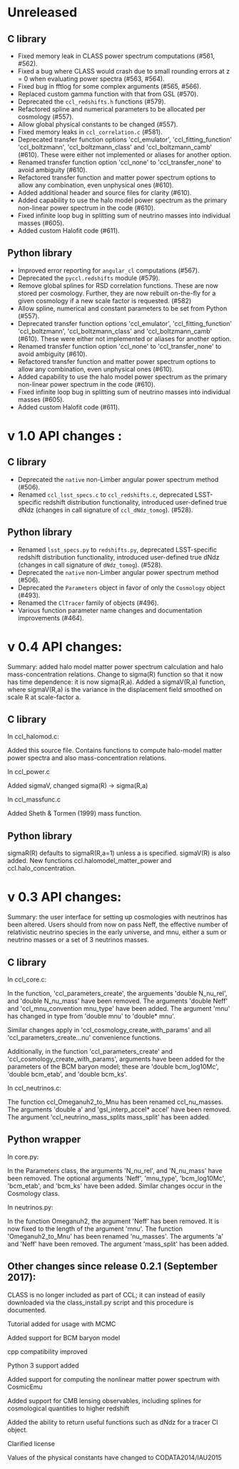 # Unreleased

## C library
- Fixed memory leak in CLASS power spectrum computations (#561, #562).
- Fixed a bug where CLASS would crash due to small rounding errors at z = 0
  when evaluating power spectra (#563, #564).
- Fixed bug in fftlog for some complex arguments (#565, #566).
- Replaced custom gamma function with that from GSL (#570).
- Deprecated the `ccl_redshifts.h` functions (#579).
- Refactored spline and numerical parameters to be allocated per cosmology (#557).
- Allow global physical constants to be changed (#557).
- Fixed memory leaks in `ccl_correlation.c` (#581).
- Deprecated transfer function options 'ccl_emulator', 'ccl_fitting_function'
  'ccl_boltzmann', 'ccl_boltzmann_class' and 'ccl_boltzmann_camb' (#610). These
  were either not implemented or aliases for another option.
- Renamed transfer function option 'ccl_none' to 'ccl_transfer_none' to avoid
  ambiguity (#610).
- Refactored transfer function and matter power spectrum options to allow
  any combination, even unphysical ones (#610).
- Added additional header and source files for clarity (#610).
- Added capability to use the halo model power spectrum as the primary
  non-linear power spectrum in the code (#610).
- Fixed infinite loop bug in splitting sum of neutrino masses into individual masses (#605).
- Added custom Halofit code (#611).

## Python library
- Improved error reporting for `angular_cl` computations (#567).
- Deprecated the `pyccl.redshifts` module (#579).
- Remove global splines for RSD correlation functions. These are now stored
  per cosmology. Further, they are now rebuilt on-the-fly for a given
  cosmology if a new scale factor is requested. (#582)
- Allow spline, numerical and constant parameters to be set from Python (#557).
- Deprecated transfer function options 'ccl_emulator', 'ccl_fitting_function'
  'ccl_boltzmann', 'ccl_boltzmann_class' and 'ccl_boltzmann_camb' (#610). These
  were either not implemented or aliases for another option.
- Renamed transfer function option 'ccl_none' to 'ccl_transfer_none' to avoid
  ambiguity (#610).
- Refactored transfer function and matter power spectrum options to allow
  any combination, even unphysical ones (#610).
- Added capability to use the halo model power spectrum as the primary
  non-linear power spectrum in the code (#610).
- Fixed infinite loop bug in splitting sum of neutrino masses into individual masses (#605).
- Added custom Halofit code (#611).

# v 1.0 API changes :

## C library
- Deprecated the `native` non-Limber angular power spectrum method (#506).
- Renamed `ccl_lsst_specs.c` to `ccl_redshifts.c`, deprecated LSST-specific redshift distribution functionality, introduced user-defined true dNdz (changes in call signature of `ccl_dNdz_tomog`). (#528).

## Python library
- Renamed `lsst_specs.py` to `redshifts.py`, deprecated LSST-specific redshift distribution functionality, introduced user-defined true dNdz (changes in call signature of `dNdz_tomog`). (#528).
- Deprecated the `native` non-Limber angular power spectrum method (#506).
- Deprecated the `Parameters` object in favor of only the `Cosmology` object (#493).
- Renamed the `ClTracer` family of objects (#496).
- Various function parameter name changes and documentation improvements (#464).

# v 0.4 API changes:

Summary: added halo model matter power spectrum calculation and halo mass-concentration relations. Change to sigma(R) function so that it now has time dependence: it is now sigma(R,a). Added a sigmaV(R,a) function, where sigmaV(R,a) is the variance in the displacement field smoothed on scale R at scale-factor a.

## C library
In ccl_halomod.c:

Added this source file. Contains functions to compute halo-model matter power spectra and also mass-concentration relations.

In ccl_power.c

Added sigmaV, changed sigma(R) -> sigma(R,a)

In ccl_massfunc.c

Added Sheth & Tormen (1999) mass function.

## Python library

sigmaR(R) defaults to sigmaR(R,a=1) unless a is specified. sigmaV(R) is also added. New functions ccl.halomodel_matter_power and ccl.halo_concentration.

# v 0.3 API changes:

Summary: the user interface for setting up cosmologies with neutrinos has been altered. Users should from now on pass Neff, the effective number of relativistic neutrino species in the early universe, and mnu, either a sum or neutrino masses or a set of 3 neutrinos masses.

## C library
In ccl_core.c:

In the function, 'ccl\_parameters\_create', the arguements 'double N\_nu\_rel', and 'double N\_nu\_mass' have been removed. The arguments 'double Neff' and 'ccl\_mnu\_convention mnu\_type' have been added. The argument 'mnu' has changed in type from 'double mnu' to 'double* mnu'.

Similar changes apply in 'ccl\_cosmology\_create\_with\_params' and all 'ccl\_parameters\_create...nu' convenience functions.

Additionally, in the function 'ccl\_parameters\_create' and 'ccl\_cosmology\_create\_with\_params', arguments have been added for the parameters of the BCM baryon model; these are 'double bcm\_log10Mc', 'double bcm\_etab', and 'double bcm\_ks'.

In ccl_neutrinos.c:

The function ccl\_Omeganuh2\_to\_Mnu has been renamed ccl\_nu\_masses. The arguments 'double a' and 'gsl\_interp\_accel* accel' have been removed. The argument 'ccl\_neutrino\_mass\_splits mass\_split' has been added.

## Python wrapper
In core.py:

In the Parameters class, the arguments 'N\_nu\_rel', and 'N\_nu\_mass' have been removed. The optional arguments 'Neff', 'mnu\_type', 'bcm\_log10Mc', 'bcm\_etab', and 'bcm\_ks' have been added. Similar changes occur in the Cosmology class.

In neutrinos.py:

In the function Omeganuh2, the argument 'Neff' has been removed. It is now fixed to the length of the argument 'mnu'.
The function 'Omeganuh2\_to\_Mnu' has been renamed 'nu\_masses'. The arguments 'a' and 'Neff' have been removed. The argument 'mass\_split' has been added.


## Other changes since release 0.2.1 (September 2017):

CLASS is no longer included as part of CCL; it can instead of easily downloaded via the class_install.py script and this procedure is documented.

Tutorial added for usage with MCMC

Added support for BCM baryon model

cpp compatibility improved

Python 3 support added

Added support for computing the nonlinear matter power spectrum with CosmicEmu

Added support for CMB lensing observables, including splines for cosmological quantities to higher redshift

Added the ability to return useful functions such as dNdz for a tracer Cl object.

Clarified license

Values of the physical constants have changed to CODATA2014/IAU2015
